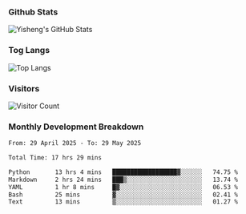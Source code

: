 ### Github Stats
![Yisheng's GitHub Stats](https://github-readme-stats-9qabuvhk1-gongyisheng.vercel.app/api?username=gongyisheng&count_private=true&show_icons=true)
### Tog Langs
![Top Langs](https://github-readme-stats-9qabuvhk1-gongyisheng.vercel.app/api/top-langs/?username=gongyisheng&layout=compact)
### Visitors
![Visitor Count](https://profile-counter.glitch.me/gongyisheng/count.svg)
### Monthly Development Breakdown
<!--START_SECTION:waka-->

```txt
From: 29 April 2025 - To: 29 May 2025

Total Time: 17 hrs 29 mins

Python       13 hrs 4 mins   ██████████████████▓░░░░░░   74.75 %
Markdown     2 hrs 24 mins   ███▒░░░░░░░░░░░░░░░░░░░░░   13.74 %
YAML         1 hr 8 mins     █▓░░░░░░░░░░░░░░░░░░░░░░░   06.53 %
Bash         25 mins         ▓░░░░░░░░░░░░░░░░░░░░░░░░   02.41 %
Text         13 mins         ▒░░░░░░░░░░░░░░░░░░░░░░░░   01.27 %
```

<!--END_SECTION:waka-->

